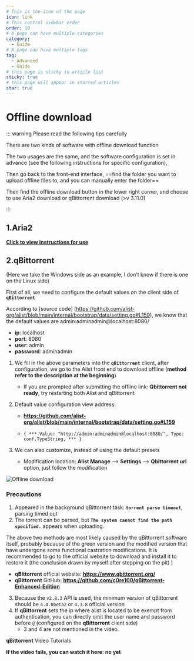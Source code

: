 ```yaml
---
# This is the icon of the page
icon: link
# This control sidebar order
order: 10
# A page can have multiple categories
category:
  - Guide
# A page can have multiple tags
tag:
  - Advanced
  - Guide
# this page is sticky in article list
sticky: true
# this page will appear in starred articles
star: true
---
```


# Offline download

::: warning Please read the following tips carefully

There are two kinds of software with offline download function

The two usages are the same, and the software configuration is set in advance (see the following instructions for specific configuration),

Then go back to the front-end interface, ==find the folder you want to upload offline files to, and you can manually enter the folder==

Then find the offline download button in the lower right corner, and choose to use Aria2 download or qBittorrent download (>v 3.11.0)

:::

## 1.Aria2

[**Click to view instructions for use**](../../config/other.md)

## 2.qBittorrent

(Here we take the Windows side as an example, I don’t know if there is one on the Linux side)

First of all, we need to configure the default values on the client side of **`qBittorrent`**

According to [source code] (https://github.com/alist-org/alist/blob/main/internal/bootstrap/data/setting.go#L159), we know that the default values are admin:adminadmin@localhost:8080/

- **ip**: localhost
- **port**: 8080
- **user**: admin
- **password**: adminadmin

1. We fill in the above parameters into the **`qBittorrent`** client, after configuration, we go to the Alist front end to download offline (**method refer to the description at the beginning**)
   - If you are prompted after submitting the offline link: **Qbittorrent not ready**, try restarting both Alist and qBittorrent


2. Default value configuration view address:

   - **https://github.com/alist-org/alist/blob/main/internal/bootstrap/data/setting.go#L159**


   - ```{ *** Value: "http://admin:adminadmin@localhost:8080/", Type: conf.TypeString, *** } ```


3. We can also customize, instead of using the default presets
   -  Modification location: **Alist Manage** --> **Settings** --> **Qbittorrent url** option, just follow the modification


![Offline download](/img/advanced/offline-download.png)



### Precautions

1. Appeared in the background qBittorrent task: **`torrent parse timeout`**, parsing timed out
2. The torrent can be parsed, but **`The system cannot find the path specified.`** appears when uploading.

The above two methods are most likely caused by the qBittorrent software itself, probably because of the green version and the modified version that have undergone some functional castration modifications. It is recommended to go to the official website to download and install it to restore it (the conclusion drawn by myself after stepping on the pit) )

- **qBittorrent** official website: **https://www.qbittorrent.org/**
- **qBittorrent** GitHub: **https://github.com/c0re100/qBittorrent-Enhanced-Edition**

3. Because the `v2.8.3` API is used, the minimum version of qBittorrent should be `4.4.0beta2` or `4.3.8` official version
4. If **qBittorrent** sets the ip where alist is located to be exempt from authentication, you can directly omit the user name and password before `@` (configured on the **qBittorrent** client side)
   - 3 and 4 are not mentioned in the video.



**qBittorrent** Video Tutorials

<ArtPlayer 
  src="https://hub.onmicrosoft.cn/public/video/wechat?wxv=wxv_2804817007920660481&hd=2&raw=true" 
  poster="/img/advanced/qbittorrent.png"
/>

**If the video fails, you can watch it here: no yet**
